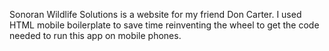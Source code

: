 Sonoran Wildlife Solutions is a website for my friend Don Carter.
I used HTML mobile boilerplate to save time reinventing the wheel to get the code needed to run this app on mobile phones.